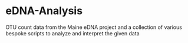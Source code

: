 # eDNA-Analysis
OTU count data from the Maine eDNA project and a collection of various bespoke scripts to analyze and interpret the given data
